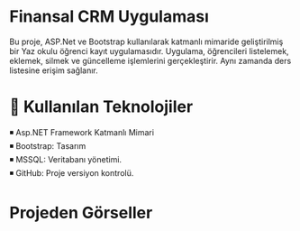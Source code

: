 # Finansal CRM Uygulaması

Bu proje, ASP.Net ve Bootstrap kullanılarak katmanlı mimaride geliştirilmiş bir Yaz okulu öğrenci kayıt uygulamasıdır. Uygulama, öğrencileri listelemek, eklemek, silmek ve güncelleme işlemlerini gerçekleştirir. Aynı zamanda ders listesine erişim sağlanır. 

# 🔨  Kullanılan Teknolojiler
◾ Asp.NET Framework Katmanlı Mimari  
◾ Bootstrap: Tasarım  
◾ MSSQL: Veritabanı yönetimi.    
◾ GitHub: Proje versiyon kontrolü.   

# Projeden Görseller  
